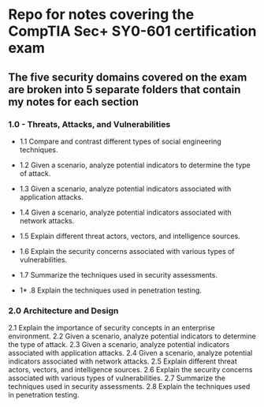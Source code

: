 # Repo for notes covering the CompTIA Sec+ SY0-601 certification exam

## The five security domains covered on the exam are broken into 5 separate folders that contain my notes for each section

### 1.0 - Threats, Attacks, and Vulnerabilities

* 1.1 Compare and contrast different types of social engineering techniques.

* 1.2 Given a scenario, analyze potential indicators to determine the type of attack.

* 1.3 Given a scenario, analyze potential indicators associated with application attacks.

* 1.4 Given a scenario, analyze potential indicators associated with network attacks.

* 1.5 Explain different threat actors, vectors, and intelligence sources.

* 1.6 Explain the security concerns associated with various types of vulnerabilities.

* 1.7 Summarize the techniques used in security assessments.

* 1* .8 Explain the techniques used in penetration testing.


### 2.0 Architecture and Design

2.1 Explain the importance of security concepts in an enterprise environment. 
2.2 Given a scenario, analyze potential indicators to determine the type of attack.
2.3 Given a scenario, analyze potential indicators associated with application attacks.
2.4 Given a scenario, analyze potential indicators associated with network attacks.
2.5 Explain different threat actors, vectors, and intelligence sources.
2.6 Explain the security concerns associated with various types of vulnerabilities.
2.7 Summarize the techniques used in security assessments.
2.8 Explain the techniques used in penetration testing.

